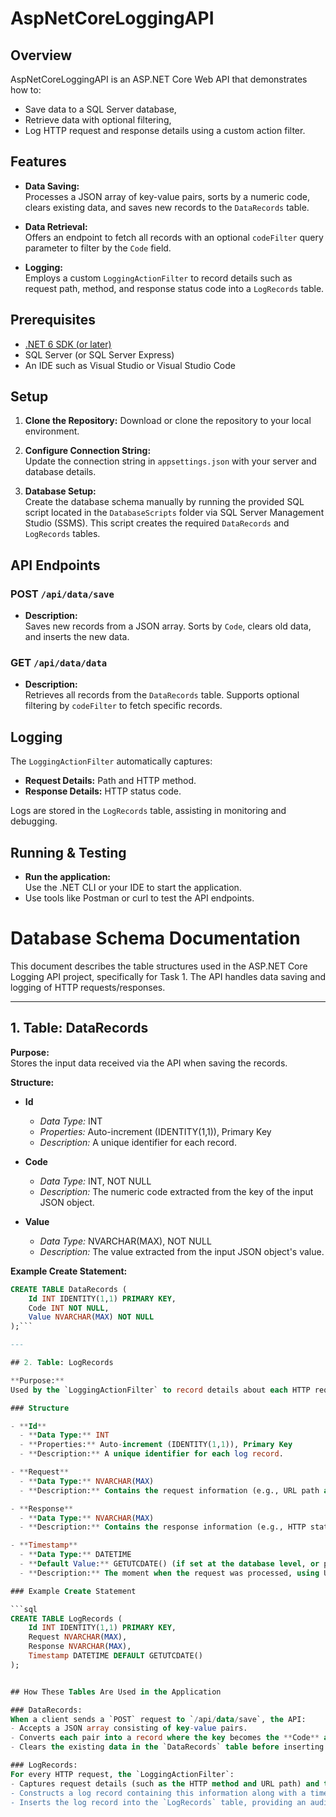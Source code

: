 # AspNetCoreLoggingAPI

## Overview
AspNetCoreLoggingAPI is an ASP.NET Core Web API that demonstrates how to:
- Save data to a SQL Server database,
- Retrieve data with optional filtering,
- Log HTTP request and response details using a custom action filter.

## Features
- **Data Saving:**  
  Processes a JSON array of key-value pairs, sorts by a numeric code, clears existing data, and saves new records to the `DataRecords` table.

- **Data Retrieval:**  
  Offers an endpoint to fetch all records with an optional `codeFilter` query parameter to filter by the `Code` field.

- **Logging:**  
  Employs a custom `LoggingActionFilter` to record details such as request path, method, and response status code into a `LogRecords` table.

## Prerequisites
- [.NET 6 SDK (or later)](https://dotnet.microsoft.com/download)
- SQL Server (or SQL Server Express)
- An IDE such as Visual Studio or Visual Studio Code

## Setup

1. **Clone the Repository:**
   Download or clone the repository to your local environment.

2. **Configure Connection String:**  
   Update the connection string in `appsettings.json` with your server and database details.

3. **Database Setup:**  
   Create the database schema manually by running the provided SQL script located in the `DatabaseScripts` folder via SQL Server Management Studio (SSMS). This script creates the required `DataRecords` and `LogRecords` tables.

## API Endpoints

### POST `/api/data/save`
- **Description:**  
  Saves new records from a JSON array. Sorts by `Code`, clears old data, and inserts the new data.

### GET `/api/data/data`
- **Description:**  
  Retrieves all records from the `DataRecords` table. Supports optional filtering by `codeFilter` to fetch specific records.

## Logging
The `LoggingActionFilter` automatically captures:
- **Request Details:** Path and HTTP method.
- **Response Details:** HTTP status code.

Logs are stored in the `LogRecords` table, assisting in monitoring and debugging.

## Running & Testing
- **Run the application:**  
  Use the .NET CLI or your IDE to start the application.
- Use tools like Postman or curl to test the API endpoints.


# Database Schema Documentation

This document describes the table structures used in the ASP.NET Core Logging API project, specifically for Task 1. The API handles data saving and logging of HTTP requests/responses.

---

## 1. Table: DataRecords

**Purpose:**  
Stores the input data received via the API when saving the records.

**Structure:**

- **Id**  
  - *Data Type:* INT  
  - *Properties:* Auto-increment (IDENTITY(1,1)), Primary Key  
  - *Description:* A unique identifier for each record.

- **Code**  
  - *Data Type:* INT, NOT NULL  
  - *Description:* The numeric code extracted from the key of the input JSON object.

- **Value**  
  - *Data Type:* NVARCHAR(MAX), NOT NULL  
  - *Description:* The value extracted from the input JSON object's value.

**Example Create Statement:**

```sql
CREATE TABLE DataRecords (
    Id INT IDENTITY(1,1) PRIMARY KEY,
    Code INT NOT NULL,
    Value NVARCHAR(MAX) NOT NULL
);```

---

## 2. Table: LogRecords

**Purpose:**  
Used by the `LoggingActionFilter` to record details about each HTTP request and its corresponding response.

### Structure

- **Id**  
  - **Data Type:** INT  
  - **Properties:** Auto-increment (IDENTITY(1,1)), Primary Key  
  - **Description:** A unique identifier for each log record.

- **Request**  
  - **Data Type:** NVARCHAR(MAX)  
  - **Description:** Contains the request information (e.g., URL path and HTTP method).

- **Response**  
  - **Data Type:** NVARCHAR(MAX)  
  - **Description:** Contains the response information (e.g., HTTP status code).

- **Timestamp**  
  - **Data Type:** DATETIME  
  - **Default Value:** GETUTCDATE() (if set at the database level, or provided programmatically)  
  - **Description:** The moment when the request was processed, using UTC time.

### Example Create Statement

```sql
CREATE TABLE LogRecords (
    Id INT IDENTITY(1,1) PRIMARY KEY,
    Request NVARCHAR(MAX),
    Response NVARCHAR(MAX),
    Timestamp DATETIME DEFAULT GETUTCDATE()
);


## How These Tables Are Used in the Application

### DataRecords:
When a client sends a `POST` request to `/api/data/save`, the API:
- Accepts a JSON array consisting of key-value pairs.
- Converts each pair into a record where the key becomes the **Code** and the value becomes **Value**.
- Clears the existing data in the `DataRecords` table before inserting the new records (note that this does not reset the auto-increment counter unless explicitly reset).

### LogRecords:
For every HTTP request, the `LoggingActionFilter`:
- Captures request details (such as the HTTP method and URL path) and the response's status code.
- Constructs a log record containing this information along with a timestamp.
- Inserts the log record into the `LogRecords` table, providing an audit trail for monitoring and debugging.
